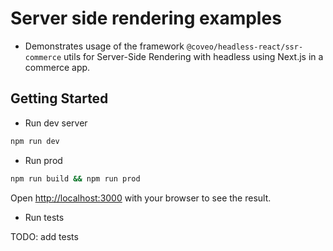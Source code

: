 # Server side rendering examples

- Demonstrates usage of the framework `@coveo/headless-react/ssr-commerce` utils for Server-Side Rendering with headless using Next.js in a commerce app.

## Getting Started

- Run dev server

```bash
npm run dev
```

- Run prod

```bash
npm run build && npm run prod
```

Open [http://localhost:3000](http://localhost:3000) with your browser to see the result.

- Run tests

TODO: add tests
